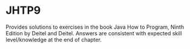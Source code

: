 JHTP9
=====

Provides solutions to exercises in the book Java How to Program, Ninth Edition by Deitel and Deitel. Answers are consistent with expected skill level/knowledge at the end of chapter.

